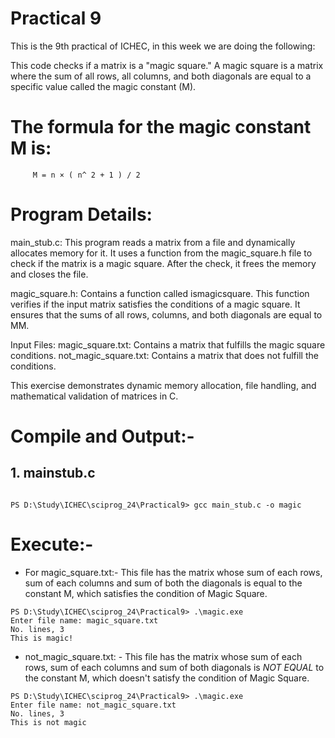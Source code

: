 # Practical 9

This is the 9th practical of ICHEC, in this week we are doing the following:

This code checks if a matrix is a "magic square." A magic square is a matrix where the sum of all rows, all columns, and both diagonals are equal to a specific value called the magic constant (M).

# The formula for the magic constant M is:
         M = n × ( n^ 2 + 1 ) / 2 

# Program Details:

main_stub.c:
    This program reads a matrix from a file and dynamically allocates memory for it.
    It uses a function from the magic_square.h file to check if the matrix is a magic square.
    After the check, it frees the memory and closes the file.

magic_square.h:
    Contains a function called ismagicsquare.
    This function verifies if the input matrix satisfies the conditions of a magic square. It ensures that the sums of all rows, columns, and both diagonals are equal to MM.

Input Files:
    magic_square.txt: Contains a matrix that fulfills the magic square conditions.
    not_magic_square.txt: Contains a matrix that does not fulfill the conditions.

This exercise demonstrates dynamic memory allocation, file handling, and mathematical validation of matrices in C.

# Compile and Output:-

## 1. mainstub.c

``` shell 

PS D:\Study\ICHEC\sciprog_24\Practical9> gcc main_stub.c -o magic
```

# Execute:- 

* For magic_square.txt:- This file has the matrix whose sum of each rows, sum of each columns and sum of both the diagonals is equal to the constant M, which satisfies the condition of Magic Square.

``` shell
PS D:\Study\ICHEC\sciprog_24\Practical9> .\magic.exe    
Enter file name: magic_square.txt
No. lines, 3
This is magic!

```

* not_magic_square.txt: - This file has the matrix whose sum of each rows, sum of each columns and sum of both diagonals is *NOT EQUAL* to the constant M, which doesn't satisfy the condition of Magic Square.

```shell 
PS D:\Study\ICHEC\sciprog_24\Practical9> .\magic.exe
Enter file name: not_magic_square.txt
No. lines, 3
This is not magic
```